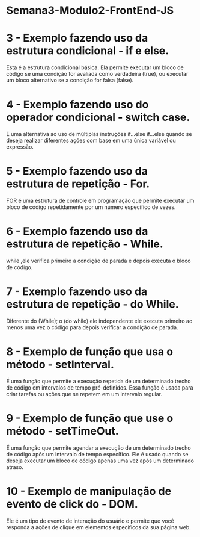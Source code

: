 # Semana3-Modulo2-FrontEnd-JS
# 3 - Exemplo fazendo uso da estrutura condicional - if e else.
 Esta é a estrutura condicional básica. Ela permite executar um bloco de código se uma condição for avaliada como verdadeira (true), ou executar um bloco alternativo se a condição for falsa (false).
# 4 - Exemplo fazendo uso do operador condicional - switch case.
É uma alternativa ao uso de múltiplas instruções if...else if...else quando se deseja realizar diferentes ações com base em uma única variável ou expressão.
# 5 - Exemplo fazendo uso da estrutura de repetição - For.
FOR é uma estrutura de controle em programação que permite executar um bloco de código repetidamente por um número específico de vezes.
# 6 - Exemplo fazendo uso da estrutura de repetição -  While.
 while ,ele verifica primeiro a condição de parada e depois executa o bloco de código.
# 7 - Exemplo fazendo uso da estrutura de repetição - do While.
Diferente do (While); o (do while) ele independente ele executa primeiro ao menos uma vez o código para depois verificar a condição de parada.
# 8 - Exemplo de função que usa o método - setInterval.
É uma função que permite a execução repetida de um determinado trecho de código em intervalos de tempo pré-definidos. Essa função é usada para criar tarefas ou ações que se repetem em um intervalo regular.
# 9 - Exemplo de função que use o método  - setTimeOut.
É uma função que permite agendar a execução de um determinado trecho de código após um intervalo de tempo específico. Ele é usado quando se deseja executar um bloco de código apenas uma vez após um determinado atraso.
# 10 - Exemplo de manipulação de evento de click do  - DOM.
 Ele é um tipo de evento de interação do usuário e permite que você responda a ações de clique em elementos específicos da sua página web.
